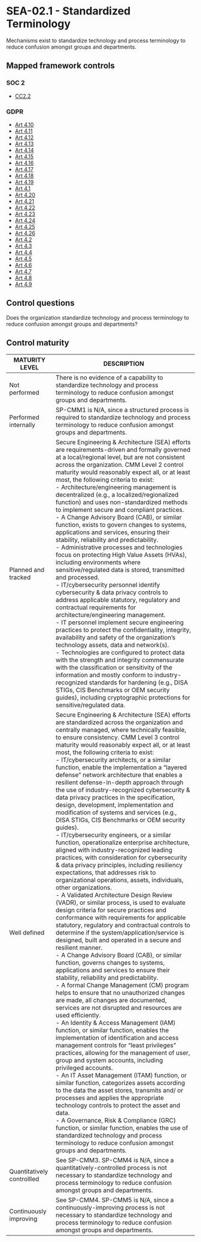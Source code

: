 # SEA-02.1 - Standardized Terminology
Mechanisms exist to standardize technology and process terminology to reduce confusion amongst groups and departments. 
## Mapped framework controls
### SOC 2
- [CC2.2](../soc2/cc22.md)
### GDPR
- [Art 4.10](../gdpr/art4.md#Article.+4.10)
- [Art 4.11](../gdpr/art4.md#Article.+4.11)
- [Art 4.12](../gdpr/art4.md#Article.+4.12)
- [Art 4.13](../gdpr/art4.md#Article.+4.13)
- [Art 4.14](../gdpr/art4.md#Article.+4.14)
- [Art 4.15](../gdpr/art4.md#Article.+4.15)
- [Art 4.16](../gdpr/art4.md#Article.+4.16)
- [Art 4.17](../gdpr/art4.md#Article.+4.17)
- [Art 4.18](../gdpr/art4.md#Article.+4.18)
- [Art 4.19](../gdpr/art4.md#Article.+4.19)
- [Art 4.1](../gdpr/art4.md#Article.+4.1)
- [Art 4.20](../gdpr/art4.md#Article.+4.20)
- [Art 4.21](../gdpr/art4.md#Article.+4.21)
- [Art 4.22](../gdpr/art4.md#Article.+4.22)
- [Art 4.23](../gdpr/art4.md#Article.+4.23)
- [Art 4.24](../gdpr/art4.md#Article.+4.24)
- [Art 4.25](../gdpr/art4.md#Article.+4.25)
- [Art 4.26](../gdpr/art4.md#Article.+4.26)
- [Art 4.2](../gdpr/art4.md#Article.+4.2)
- [Art 4.3](../gdpr/art4.md#Article.+4.3)
- [Art 4.4](../gdpr/art4.md#Article.+4.4)
- [Art 4.5](../gdpr/art4.md#Article.+4.5)
- [Art 4.6](../gdpr/art4.md#Article.+4.6)
- [Art 4.7](../gdpr/art4.md#Article.+4.7)
- [Art 4.8](../gdpr/art4.md#Article.+4.8)
- [Art 4.9](../gdpr/art4.md#Article.+4.9)
## Control questions
Does the organization standardize technology and process terminology to reduce confusion amongst groups and departments? 
## Control maturity
|       MATURITY LEVEL       |                                                                                                                                                                                                                                                                                                                                                                                                                                                                                                                                                                                                                                                                                                                                                                                                                                                                                                                                                                                                                                                                                                                                                                                                                                                         DESCRIPTION                                                                                                                                                                                                                                                                                                                                                                                                                                                                                                                                                                                                                                                                                                                                                                                                                                                                                                                                                                                                                                                                                                                                                                                                                                                          |
|----------------------------|------------------------------------------------------------------------------------------------------------------------------------------------------------------------------------------------------------------------------------------------------------------------------------------------------------------------------------------------------------------------------------------------------------------------------------------------------------------------------------------------------------------------------------------------------------------------------------------------------------------------------------------------------------------------------------------------------------------------------------------------------------------------------------------------------------------------------------------------------------------------------------------------------------------------------------------------------------------------------------------------------------------------------------------------------------------------------------------------------------------------------------------------------------------------------------------------------------------------------------------------------------------------------------------------------------------------------------------------------------------------------------------------------------------------------------------------------------------------------------------------------------------------------------------------------------------------------------------------------------------------------------------------------------------------------------------------------------------------------------------------------------------------------------------------------------------------------------------------------------------------------------------------------------------------------------------------------------------------------------------------------------------------------------------------------------------------------------------------------------------------------------------------------------------------------------------------------------------------------------------------------------------------------------------------------------------------------------------------------------------------------------------------------------------------------------------------------------------------------------------------------------------------------|
| Not performed              | There is no evidence of a capability to standardize technology and process terminology to reduce confusion amongst groups and departments.                                                                                                                                                                                                                                                                                                                                                                                                                                                                                                                                                                                                                                                                                                                                                                                                                                                                                                                                                                                                                                                                                                                                                                                                                                                                                                                                                                                                                                                                                                                                                                                                                                                                                                                                                                                                                                                                                                                                                                                                                                                                                                                                                                                                                                                                                                                                                                                   |
| Performed internally       | SP-CMM1 is N/A, since a structured process is required to standardize technology and process terminology to reduce confusion amongst groups and departments.                                                                                                                                                                                                                                                                                                                                                                                                                                                                                                                                                                                                                                                                                                                                                                                                                                                                                                                                                                                                                                                                                                                                                                                                                                                                                                                                                                                                                                                                                                                                                                                                                                                                                                                                                                                                                                                                                                                                                                                                                                                                                                                                                                                                                                                                                                                                                                 |
| Planned and tracked        | Secure Engineering & Architecture (SEA) efforts are requirements-driven and formally governed at a local/regional level, but are not consistent across the organization. CMM Level 2 control maturity would reasonably expect all, or at least most, the following criteria to exist:<br>- Architecture/engineering management is decentralized (e.g., a localized/regionalized function) and uses non-standardized methods to implement secure and compliant practices.<br>- A Change Advisory Board (CAB), or similar function, exists to govern changes to systems, applications and services, ensuring their stability, reliability and predictability. <br>- Administrative processes and technologies focus on protecting High Value Assets (HVAs), including environments where sensitive/regulated data is stored, transmitted and processed.<br>- IT/cybersecurity personnel identify cybersecurity & data privacy controls to address applicable statutory, regulatory and contractual requirements for architecture/engineering management. <br>- IT personnel implement secure engineering practices to protect the confidentiality, integrity, availability and safety of the organization’s technology assets, data and network(s).<br>- Technologies are configured to protect data with the strength and integrity commensurate with the classification or sensitivity of the information and mostly conform to industry-recognized standards for hardening (e.g., DISA STIGs, CIS Benchmarks or OEM security guides), including cryptographic protections for sensitive/regulated data.                                                                                                                                                                                                                                                                                                                                                                                                                                                                                                                                                                                                                                                                                                                                                                                                                                                                                                                     |
| Well defined               | Secure Engineering & Architecture (SEA) efforts are standardized across the organization and centrally managed, where technically feasible, to ensure consistency. CMM Level 3 control maturity would reasonably expect all, or at least most, the following criteria to exist:<br>- IT/cybersecurity architects, or a similar function, enable the implementation a “layered defense” network architecture that enables a resilient defense-in-depth approach through the use of industry-recognized cybersecurity & data privacy practices in the specification, design, development, implementation and modification of systems and services (e.g., DISA STIGs, CIS Benchmarks or OEM security guides).<br>- IT/cybersecurity engineers, or a similar function, operationalize enterprise architecture, aligned with industry-recognized leading practices, with consideration for cybersecurity & data privacy principles, including resiliency expectations, that addresses risk to organizational operations, assets, individuals, other organizations. <br>- A Validated Architecture Design Review (VADR), or similar process, is used to evaluate design criteria for secure practices and conformance with requirements for applicable statutory, regulatory and contractual controls to determine if the system/application/service is designed, built and operated in a secure and resilient manner. <br>- A Change Advisory Board (CAB), or similar function, governs changes to systems, applications and services to ensure their stability, reliability and predictability. <br>- A formal Change Management (CM) program helps to ensure that no unauthorized changes are made, all changes are documented, services are not disrupted and resources are used efficiently.<br>- An Identity & Access Management (IAM) function, or similar function, enables the implementation of identification and access management controls for “least privileges” practices, allowing for the management of user, group and system accounts, including privileged accounts.<br>- An IT Asset Management (ITAM) function, or similar function, categorizes assets according to the data the asset stores, transmits and/ or processes and applies the appropriate technology controls to protect the asset and data.<br>- A Governance, Risk & Compliance (GRC) function, or similar function, enables the use of standardized technology and process terminology to reduce confusion amongst groups and departments.  |
| Quantitatively controllled | See SP-CMM3. SP-CMM4 is N/A, since a quantitatively-controlled process is not necessary to standardize technology and process terminology to reduce confusion amongst groups and departments.                                                                                                                                                                                                                                                                                                                                                                                                                                                                                                                                                                                                                                                                                                                                                                                                                                                                                                                                                                                                                                                                                                                                                                                                                                                                                                                                                                                                                                                                                                                                                                                                                                                                                                                                                                                                                                                                                                                                                                                                                                                                                                                                                                                                                                                                                                                                |
| Continuously improving     | See SP-CMM4. SP-CMM5 is N/A, since a continuously-improving process is not necessary to standardize technology and process terminology to reduce confusion amongst groups and departments.                                                                                                                                                                                                                                                                                                                                                                                                                                                                                                                                                                                                                                                                                                                                                                                                                                                                                                                                                                                                                                                                                                                                                                                                                                                                                                                                                                                                                                                                                                                                                                                                                                                                                                                                                                                                                                                                                                                                                                                                                                                                                                                                                                                                                                                                                                                                   |

